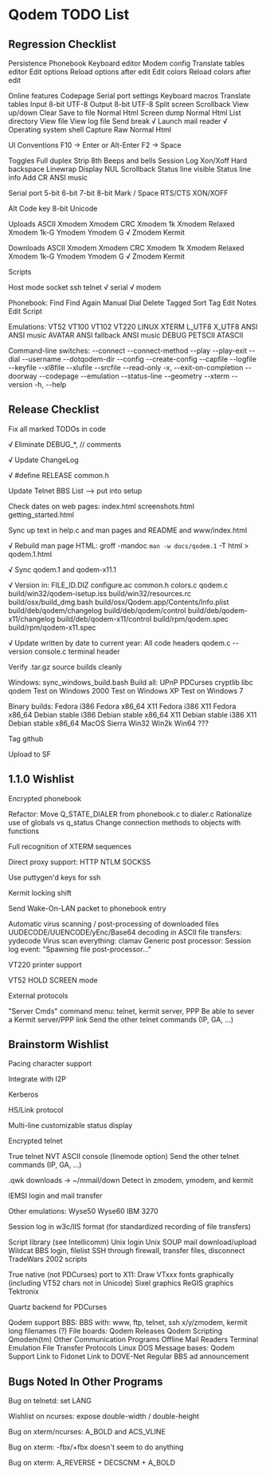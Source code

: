 Qodem TODO List
===============



Regression Checklist
--------------------

  Persistence
    Phonebook
    Keyboard editor
    Modem config
    Translate tables editor
    Edit options
      Reload options after edit
    Edit colors
      Reload colors after edit

  Online features
    Codepage
    Serial port settings
    Keyboard macros
    Translate tables
      Input
        8-bit
        UTF-8
      Output
        8-bit
        UTF-8
    Split screen
    Scrollback
      View up/down
      Clear
      Save to file
        Normal
        Html
    Screen dump
      Normal
      Html
    List directory
    View file
    View log file
    Send break
√   Launch mail reader
√   Operating system shell
    Capture
      Raw
      Normal
      Html

  UI Conventions
    F10 -> Enter or Alt-Enter
    F2 -> Space

  Toggles
    Full duplex
    Strip 8th
    Beeps and bells
    Session Log
    Xon/Xoff
    Hard backspace
    Linewrap
    Display NUL
    Scrollback
    Status line visible
    Status line info
    Add CR
    ANSI music

  Serial port
    5-bit
    6-bit
    7-bit
    8-bit
    Mark / Space
    RTS/CTS
    XON/XOFF

  Alt Code key
    8-bit
    Unicode

  Uploads
    ASCII
    Xmodem
    Xmodem CRC
    Xmodem 1k
    Xmodem Relaxed
    Xmodem 1k-G
    Ymodem
    Ymodem G
√   Zmodem
    Kermit

  Downloads
    ASCII
    Xmodem
    Xmodem CRC
    Xmodem 1k
    Xmodem Relaxed
    Xmodem 1k-G
    Ymodem
    Ymodem G
√   Zmodem
    Kermit

  Scripts

  Host mode
    socket
    ssh
    telnet
√   serial
√   modem

  Phonebook:
    Find
    Find Again
    Manual Dial
    Delete Tagged
    Sort
    Tag
    Edit Notes
    Edit Script

  Emulations:
    VT52
    VT100
    VT102
    VT220
    LINUX
    XTERM
    L_UTF8
    X_UTF8
    ANSI
      ANSI music
    AVATAR
      ANSI fallback
        ANSI music
    DEBUG
    PETSCII
    ATASCII

  Command-line switches:
    --connect
    --connect-method
    --play
    --play-exit
    --dial
    --username
    --dotqodem-dir
    --config
    --create-config
    --capfile
    --logfile
    --keyfile
    --xl8file
    --xlufile
    --srcfile
    --read-only
    -x, --exit-on-completion
    --doorway
    --codepage
    --emulation
    --status-line
    --geometry
    --xterm
    --version
    -h, --help



Release Checklist
-----------------

Fix all marked TODOs in code

√ Eliminate DEBUG_*, // comments

√ Update ChangeLog

√ #define RELEASE common.h

Update Telnet BBS List --> put into setup

Check dates on web pages:
    index.html screenshots.html getting_started.html

Sync up text in help.c and man pages and README and www/index.html

√ Rebuild man page HTML:
    groff -mandoc `man -w docs/qodem.1` -T html > qodem.1.html

√ Sync qodem.1 and qodem-x11.1

√ Version in:
    FILE_ID.DIZ
    configure.ac
    common.h
    colors.c
    qodem.c
    build/win32/qodem-isetup.iss
    build/win32/resources.rc
    build/osx/build_dmg.bash
    build/osx/Qodem.app/Contents/Info.plist
    build/deb/qodem/changelog
    build/deb/qodem/control
    build/deb/qodem-x11/changelog
    build/deb/qodem-x11/control
    build/rpm/qodem.spec
    build/rpm/qodem-x11.spec

√ Update written by date to current year:
    All code headers
    qodem.c --version
    console.c terminal header

Verify .tar.gz source builds cleanly

Windows:
    sync_windows_build.bash
    Build all:
        UPnP
        PDCurses
        cryptlib
        libc
        qodem
    Test on Windows 2000
    Test on Windows XP
    Test on Windows 7

Binary builds:
    Fedora i386
    Fedora x86_64
    X11 Fedora i386
    X11 Fedora x86_64
    Debian stable i386
    Debian stable x86_64
    X11 Debian stable i386
    X11 Debian stable x86_64
    MacOS Sierra
    Win32 Win2k
    Win64 ???

Tag github

Upload to SF



1.1.0 Wishlist
--------------

Encrypted phonebook

Refactor:
  Move Q_STATE_DIALER from phonebook.c to dialer.c
  Rationalize use of globals vs q_status
  Change connection methods to objects with functions

Full recognition of XTERM sequences

Direct proxy support:
  HTTP
    NTLM
  SOCKS5

Use puttygen'd keys for ssh

Kermit locking shift

Send Wake-On-LAN packet to phonebook entry

Automatic virus scanning / post-processing of downloaded files
  UUDECODE/UUENCODE/yEnc/Base64 decoding in ASCII file transfers:
    yydecode
  Virus scan everything:
    clamav
  Generic post processor:
    Session log event: "Spawning file post-processor..."

VT220 printer support

VT52 HOLD SCREEN mode

External protocols

"Server Cmds" command menu: telnet, kermit server, PPP
  Be able to sever a Kermit server/PPP link
  Send the other telnet commands (IP, GA, ...)



Brainstorm Wishlist
-------------------

Pacing character support

Integrate with I2P

Kerberos

HS/Link protocol

Multi-line customizable status display

Encrypted telnet

True telnet NVT ASCII console (linemode option)
  Send the other telnet commands (IP, GA, ...)

.qwk downloads -> ~/mmail/down
  Detect in zmodem, ymodem, and kermit

IEMSI login and mail transfer

Other emulations:
  Wyse50
  Wyse60
  IBM 3270

Session log in w3c/IIS format (for standardized recording of file transfers)

Script library (see Intellicomm)
  Unix login
  Unix SOUP mail download/upload
  Wildcat BBS login, filelist
  SSH through firewall, transfer files, disconnect
  TradeWars 2002 scripts

True native (not PDCurses) port to X11:
  Draw VTxxx fonts graphically (including VT52 chars not in Unicode)
  Sixel graphics
  ReGIS graphics
  Tektronix

Quartz backend for PDCurses


Qodem support BBS:
  BBS with:
    www, ftp, telnet, ssh
    x/y/zmodem, kermit
    long filenames (?)
  File boards:
    Qodem Releases
    Qodem Scripting
    Qmodem(tm)
    Other Communication Programs
    Offline Mail Readers
    Terminal Emulation
    File Transfer Protocols
    Linux
    DOS
  Message bases:
    Qodem Support
  Link to Fidonet
  Link to DOVE-Net
  Regular BBS ad announcement




Bugs Noted In Other Programs
----------------------------

Bug on telnetd: set LANG

Wishlist on ncurses: expose double-width / double-height

Bug on xterm/ncurses: A_BOLD and ACS_VLINE

Bug on xterm: -fbx/+fbx doesn't seem to do anything

Bug on xterm: A_REVERSE + DECSCNM + A_BOLD
